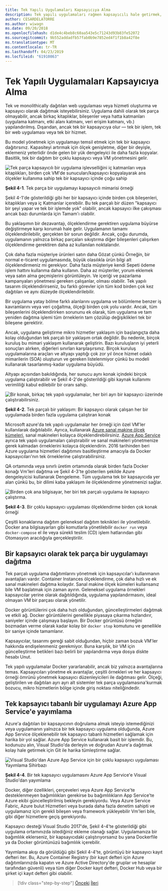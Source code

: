 ```yaml
---
title: Tek Yapılı Uygulamaları Kapsayıcıya Alma
description: Tek yapılı uygulamaları rağmen kapsayıcılı hale getirmek, mikro hizmetler mimarisi tüm avantajlarını elde edemez, hemen dağıtılabilecek dağıtım önemli faydası vardır.
author: CESARDELATORRE
ms.author: wiwagn
ms.date: 09/20/2018
ms.openlocfilehash: d1de4c4beb8c60aa543e5c71243d93b83fe52072
ms.sourcegitcommit: 9b552addadfb57fab0b9e7852ed4f1f1b8a42f8e
ms.translationtype: MT
ms.contentlocale: tr-TR
ms.lasthandoff: 04/23/2019
ms.locfileid: "61910863"
---
```

# <a name="containerizing-monolithic-applications"></a>Tek Yapılı Uygulamaları Kapsayıcıya Alma

Tek ve monolithically dağıtılan web uygulaması veya hizmeti oluşturma ve kapsayıcı olarak dağıtmak isteyebilirsiniz. Uygulama dahili olarak tek parça olmayabilir, ancak birkaç kitaplıklar, bileşenler veya hatta katmanları (uygulama katmanı, etki alanı katmanı, veri erişim katmanı, vb.) yapılandırılmış. Dışarıdan, ancak tek bir kapsayıcıya olur — tek bir işlem, tek bir web uygulaması veya tek bir hizmet.

Bu model yönetmek için uygulamayı temsil etmek için tek bir kapsayıcı dağıtırsınız. Kapasiteyi artırmak için ölçek genişletme, diğer bir deyişle, eklemeniz yeterlidir önde gelen bir yük dengeleyici ile daha fazla kopyalar. Basitlik, tek bir dağıtım bir çoklu kapsayıcı veya VM yönetmesini gelir.

![Tek parça kapsayıcılı bir uygulama işlevselliğini iç katmanları veya kitaplıkları, birden çok VM'de sunucuları/kapsayıcı kopyalayarak ans ölçekler kullanıma sahip tek bir kapsayıcı içinde çoğu sahip](./media/image1.png)

**Şekil 4-1**. Tek parça bir uygulamayı kapsayıcılı mimarisi örneği

Şekil 4-1'de gösterildiği gibi her bir kapsayıcı içinde birden çok bileşenleri, kitaplıkları veya iç Katmanlar içerebilir. Bu tek parçalı bir düzen "kapsayıcı bir şeyi yapar ve tek bir işlemde yok" olabilir, ancak kapsayıcı ilke çakışması ancak bazı durumlarda için Tamam'ı olabilir.

Bu yaklaşımın bir dezavantajı, ölçeklendirme gerektiren uygulama büyürse değiştirmeye karşı korumalı hale gelir. Uygulamanın tamamı ölçeklendirilebilir, gerçekten bir sorun değildir. Ancak, çoğu durumda, uygulamanın yalnızca birkaç parçaları sıkıştırma diğer bileşenleri çalışırken ölçeklendirme gerektiren daha az kullanılan noktalarıdır.

Çok daha fazla müşteriye ürünleri satın daha Gözat çünkü Örneğin, bir normal e-ticaret uygulamasında, büyük olasılıkla ürün bilgi alt ölçeklendirmeniz mi gerekiyor. Daha fazla müşteriye kendi Sepeti ödeme işlem hattını kullanma daha kullanın. Daha az müşteriler, yorum eklemek veya satın alma geçmişlerini görüntüleyin. Ve içeriği ve pazarlama kampanyaları yönetmesi gereken çalışanlar, olması olabilir. Tek yapılı tasarım ölçeklendirirseniz, bu farklı görevler için tüm kod birden çok kez dağıtılan ve aynı düzeyde ölçeklendirilebilir.

Bir uygulama yatay bölme farklı alanlarını uygulama ve bölümleme benzer iş kavramlarını veya veri çoğaltma, ölçeği birden çok yolu vardır. Ancak, tüm bileşenlerini ölçeklendirirken sorununu ek olarak, tüm uygulama ve tam yeniden dağıtma işlemi tüm örneklerin tam çözülüp değişiklikleri tek bir bileşene gerektirir.

Ancak, uygulama geliştirme mikro hizmetler yaklaşım için başlangıçta daha kolay olduğundan tek parçalı bir yaklaşım ortak değildir. Bu nedenle, birçok kuruluş bu mimari yaklaşım kullanarak geliştirin. Bazı kuruluşların iyi yeterli sonuçları alırken, diğerleri sınırları karşılaşırsınız. Birçok kuruluş uygulamalarına araçları ve altyapı yaptığı çok zor yıl önce hizmet odaklı mimarilerin (SOA) oluşturun ve gereken listelenmiyor çünkü bu modeli kullanarak tasarlanmış-kadar uygulama büyüdü.

Altyapı açısından bakıldığında, her sunucu aynı konak içindeki birçok uygulama çalıştırabilir ve Şekil 4-2'de gösterildiği gibi kaynak kullanımı verimliliği kabul edilebilir bir oranı sahip.

![Bir konak, birkaç tek yapılı uygulamalar, her biri ayrı bir kapsayıcı üzerinde çalıştırabilirsiniz.](./media/image2.png)

**Şekil 4-2**. Tek parçalı bir yaklaşım: Bir kapsayıcı olarak çalışan her bir uygulamada birden fazla uygulama çalıştıran konak

Microsoft azure'da tek yapılı uygulamalar her örneği için özel VM'ler kullanılarak dağıtılabilir. Ayrıca, kullanarak [Azure sanal makine ölçek kümeleri](https://azure.microsoft.com/documentation/services/virtual-machine-scale-sets/), sanal makineleri kolayca ölçeklendirebilirsiniz. [Azure App Service](https://azure.microsoft.com/services/app-service/) ayrıca tek yapılı uygulamaları çalıştırabilir ve sanal makineleri yönetmenize gerek kalmadan örneklerini kolayca ölçeklendirin. 2016 tarihinden beri Azure uygulama hizmetleri dağıtımını basitleştirme amacıyla da Docker kapsayıcıları'nın tek örneklerine çalıştırabilirsiniz.

QA ortamında veya sınırlı üretim ortamında olarak birden fazla Docker konağı Vm'leri dağıtma ve Şekil 4-3'te gösterilen şekilde Azure dengeleyicisi kullanarak Dengeleme. Tüm uygulama tek bir kapsayıcıda yer alan çünkü bu, bir dilimi kaba yaklaşım ile ölçeklendirme yönetmenizi sağlar.

![Birden çok ana bilgisayar, her biri tek parçalı uygulama ile kapsayıcı çalıştırma.](./media/image3.png)

**Şekil 4-3**. Bir çoklu kapsayıcı uygulaması ölçeklendirme birden çok konak örneği

Çeşitli konaklarına dağıtım geleneksel dağıtım teknikleri ile yönetilebilir. Docker ana bilgisayarları gibi komutlarla yönetilebilir `docker run` veya `docker-compose` el ile veya sürekli teslim (CD) işlem hatlarından gibi Otomasyon aracılığıyla gerçekleştirilir.

## <a name="deploying-a-monolithic-application-as-a-container"></a>Bir kapsayıcı olarak tek parça bir uygulamayı dağıtma

Tek parçalı uygulama dağıtımlarını yönetmek için kapsayıcılar'ı kullanmanın avantajları vardır. Container Instances ölçeklendirme, çok daha hızlı ve ek sanal makineleri dağıtma kolaydır. Sanal makine ölçek kümeleri kullansanız bile VM başlatmak için zaman ayırın. Geleneksel uygulama örnekleri kapsayıcılar yerine olarak dağıtıldığında, uygulama yapılandırmasını, ideal olmayan VM bir parçası olarak yönetilir.

Docker görüntülerini çok daha hızlı olduğundan, güncelleştirmeleri dağıtmak ve etkili ağ. Docker görüntülerini genellikle piyasaya çıkarma hızlandırır, saniyeler içinde çalışmaya başlayın. Bir Docker görüntüsü örneğini bozmadan verme olarak kadar kolay bir `docker stop` komutunu ve genellikle bir saniye içinde tamamlanır.

Kapsayıcılar, tasarımı gereği sabit olduğundan, hiçbir zaman bozuk VM'ler hakkında endişelenmeniz gerekmiyor. Buna karşılık, bir VM için güncelleştirme betikleri bazı belirli bir yapılandırma veya dosya diskte hesabı Unut.

Tek yapılı uygulamalar Docker yararlanabilir, ancak biz yalnızca avantajlarına temas. Kapsayıcıları yönetme ek avantajlar, çeşitli örnekleri ve her kapsayıcı örneği ömrünü yönetmek kapsayıcı düzenleyicileri ile dağıtması gelir. Ölçeği, geliştirilen ve dağıtılan ayrı ayrı alt sistemler tek parça uygulamasına'kurmak bozucu, mikro hizmetlerin bölge içinde giriş noktası niteliğindedir.

## <a name="publishing-a-single-container-based-application-to-azure-app-service"></a>Tek kapsayıcı tabanlı bir uygulamayı Azure App Service'e yayımlama

Azure'a dağıtılan bir kapsayıcının doğrulama almak isteyip istemediğinizi veya uygulamanın yalnızca bir tek kapsayıcı uygulama olduğunda, Azure App Service ölçeklenebilir tek kapsayıcı tabanlı hizmetleri sağlamak için harika bir yol sağlar. Azure App Service kullanarak basit bir işlemdir. Bu, kodunuzu alın, Visual Studio'da derleyin ve doğrudan Azure'a dağıtmak kolay hale getirmek için Git ile harika tümleştirme sağlar.

![Visual Studio'dan Azure App Service için bir çoklu kapsayıcı uygulaması Yayımlama Sihirbazı](./media/image4.png)

**Şekil 4-4**. Bir tek kapsayıcı uygulamasını Azure App Service'e Visual Studio'dan yayımlama

Docker, diğer özellikleri, çerçeveleri veya Azure App Service'te desteklenmeyen bağımlılıkları gerekirse bu bağımlılıkların App Service'te Azure ekibi güncelleştirilmiş bekleyin gerekiyordu. Veya Azure Service Fabric, Azure bulut Hizmetleri veya burada daha fazla denetim sahipti ve uygulamanız için gerekli bileşen veya framework yükleyebilir Vm'leri bile, gibi diğer hizmetlere geçiş gerekiyordu.

Kapsayıcı desteği Visual Studio 2017'de, Şekil 4-4'te gösterildiği gibi uygulama ortamınızda istediğiniz ekleme olanağı sağlar. Uygulamanıza bir bağımlılık eklerseniz, bir kapsayıcıdaki çalıştırıyorsanız bu yana Dockerfile ya da Docker görüntünüzü bağımlılık içerebilir.

Yayımlama akışı da görüldüğü gibi Şekil 4-4'te, görüntüyü bir kapsayıcı kayıt defteri iter. Bu, Azure Container Registry (bir kayıt defteri için Azure dağıtımlarınızda kapatın ve Azure Active Directory'de gruplar ve hesaplar tarafından güvenli) veya tüm diğer Docker kayıt defteri, Docker Hub veya bir şirket içi kayıt defteri gibi olabilir.

>[!div class="step-by-step"]
>[Önceki](index.md)
>[İleri](docker-application-state-data.md)